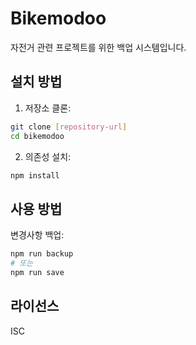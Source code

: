 # Bikemodoo

자전거 관련 프로젝트를 위한 백업 시스템입니다.

## 설치 방법

1. 저장소 클론:
```bash
git clone [repository-url]
cd bikemodoo
```

2. 의존성 설치:
```bash
npm install
```

## 사용 방법

변경사항 백업:
```bash
npm run backup
# 또는
npm run save
```

## 라이선스

ISC 